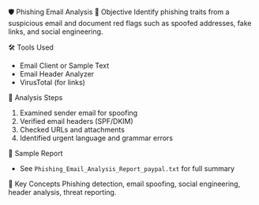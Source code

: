 🛡️ Phishing Email Analysis
📌 Objective
Identify phishing traits from a suspicious email and document red flags such as spoofed addresses, fake links, and social engineering.

🛠 Tools Used
- Email Client or Sample Text
- Email Header Analyzer
- VirusTotal (for links)

🔎 Analysis Steps
1. Examined sender email for spoofing
2. Verified email headers (SPF/DKIM)
3. Checked URLs and attachments
4. Identified urgent language and grammar errors

🧾 Sample Report
- See `Phishing_Email_Analysis_Report_paypal.txt` for full summary

📘 Key Concepts
Phishing detection, email spoofing, social engineering, header analysis, threat reporting.

